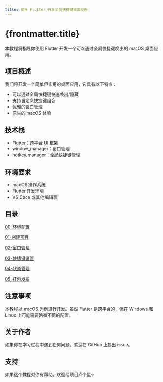 ```yaml
---
title: 使用 Flutter 开发全局快捷键桌面应用
---
```


# {frontmatter.title}

本教程将指导你使用 Flutter 开发一个可以通过全局快捷键唤出的 macOS 桌面应用。

## 项目概述

我们将开发一个简单但实用的桌面应用，它具有以下特点：

- 可以通过全局快捷键快速唤出/隐藏
- 支持自定义快捷键组合
- 优雅的窗口管理
- 原生的 macOS 体验

## 技术栈

- Flutter：跨平台 UI 框架
- window_manager：窗口管理
- hotkey_manager：全局快捷键管理

## 环境要求

- macOS 操作系统
- Flutter 开发环境
- VS Code 或其他编辑器

## 目录

[00-环境配置](./00-Environment_Setup.md)

[01-创建项目](./01-Create_Project.md)

[02-窗口管理](./02-Window_Management.md)

[03-快捷键设置](./03-Hotkey_Settings.md)

[04-状态管理](./04-State_Management.md)

[05-打包发布](./05-Package_and_Release.md)

## 注意事项

本教程以 macOS 为例进行开发。虽然 Flutter 是跨平台的，但在 Windows 和 Linux 上可能需要略微不同的配置。

## 关于作者

如果你在学习过程中遇到任何问题，欢迎在 GitHub 上提出 issue。

## 支持

如果这个教程对你有帮助，欢迎给项目点个星⭐️
